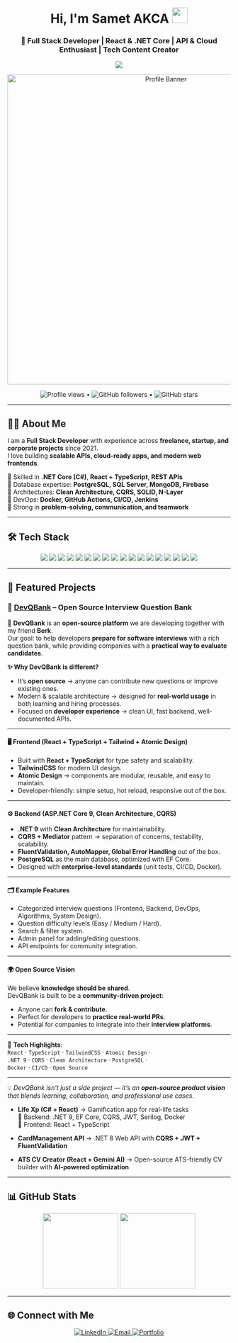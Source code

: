 <h1 align="center">Hi, I'm Samet AKCA <img src="https://media.giphy.com/media/hvRJCLFzcasrR4ia7z/giphy.gif" width="35"></h1>

<h3 align="center">🚀 Full Stack Developer | React & .NET Core | API & Cloud Enthusiast | Tech Content Creator</h3>

<p align="center">
  <a href="https://github.com/smtdeveloper">
    <img src="https://readme-typing-svg.herokuapp.com?lines=Welcome+to+my+world;Full+Stack+Developer;React+%26+.NET+Core;API+%7C+Cloud+%7C+Clean+Architecture;&center=true&width=500&height=50">
  </a>
</p>

<p align="center">
  <img src="https://user-images.githubusercontent.com/74311713/216057508-04ca55ba-6f88-4bd3-804d-4e4e83d76035.png" alt="Profile Banner" width="700">
</p>

<p align="center">
  <img alt="Profile views" src="https://komarev.com/ghpvc/?username=smtdeveloper&style=flat&color=brightgreen"> •
  <img alt="GitHub followers" src="https://img.shields.io/github/followers/smtdeveloper?label=Followers&style=social"> •
  <img alt="GitHub stars" src="https://img.shields.io/github/stars/smtdeveloper?label=Stars" alt="Total Stars">
</p>

---

## 👨‍💻 About Me
I am a **Full Stack Developer** with experience across **freelance, startup, and corporate projects** since 2021.  
I love building **scalable APIs, cloud-ready apps, and modern web frontends**.  

🔹 Skilled in **.NET Core (C#)**, **React + TypeScript**, **REST APIs**  
🔹 Database expertise: **PostgreSQL, SQL Server, MongoDB, Firebase**  
🔹 Architectures: **Clean Architecture, CQRS, SOLID, N-Layer**  
🔹 DevOps: **Docker, GitHub Actions, CI/CD, Jenkins**  
🔹 Strong in **problem-solving, communication, and teamwork**  

---

## 🛠️ Tech Stack

<p align="center">
  
  <!-- Backend -->
  <img src="https://img.shields.io/badge/C%23-239120?style=for-the-badge&logo=c-sharp&logoColor=white">
  <img src="https://img.shields.io/badge/.NET_Core-512BD4?style=for-the-badge&logo=dotnet&logoColor=white">
  <img src="https://img.shields.io/badge/REST_API-FF6C37?style=for-the-badge&logo=swagger&logoColor=white">
  <img src="https://img.shields.io/badge/Entity_Framework-512BD4?style=for-the-badge&logo=nuget&logoColor=white">
  <img src="https://img.shields.io/badge/CQRS-000?style=for-the-badge&logoColor=white">
  <img src="https://img.shields.io/badge/SOLID_Principles-000?style=for-the-badge&logoColor=white">

  <!-- Frontend -->
  <img src="https://img.shields.io/badge/React-20232A?style=for-the-badge&logo=react&logoColor=61DAFB">
  <img src="https://img.shields.io/badge/TypeScript-007ACC?style=for-the-badge&logo=typescript&logoColor=white">
  <img src="https://img.shields.io/badge/JavaScript-F7DF1E?style=for-the-badge&logo=javascript&logoColor=black">
  <img src="https://img.shields.io/badge/Bootstrap-7952B3?style=for-the-badge&logo=bootstrap&logoColor=white">

  <!-- Databases -->
  <img src="https://img.shields.io/badge/PostgreSQL-316192?style=for-the-badge&logo=postgresql&logoColor=white">
  <img src="https://img.shields.io/badge/SQL_Server-CC2927?style=for-the-badge&logo=microsoft-sql-server&logoColor=white">
  <img src="https://img.shields.io/badge/MongoDB-47A248?style=for-the-badge&logo=mongodb&logoColor=white">
  <img src="https://img.shields.io/badge/Firebase-FFCA28?style=for-the-badge&logo=firebase&logoColor=black">

  <!-- DevOps & Tools -->
  <img src="https://img.shields.io/badge/Docker-2496ED?style=for-the-badge&logo=docker&logoColor=white">
  <img src="https://img.shields.io/badge/GitHub_Actions-2088FF?style=for-the-badge&logo=github-actions&logoColor=white">
  <img src="https://img.shields.io/badge/Postman-FF6C37?style=for-the-badge&logo=postman&logoColor=white">
  <img src="https://img.shields.io/badge/Swagger-85EA2D?style=for-the-badge&logo=swagger&logoColor=black">

</p>

---

## 🚀 Featured Projects

### 🔹 [DevQBank]([https://github.com/smtdeveloper/devqbank](https://github.com/orgs/DevQBank/repositories)) – Open Source Interview Question Bank  

🚀 **DevQBank** is an **open-source platform** we are developing together with my friend **Berk**.  
Our goal: to help developers **prepare for software interviews** with a rich question bank, while providing companies with a **practical way to evaluate candidates**.  

**✨ Why DevQBank is different?**  
- It’s **open source** → anyone can contribute new questions or improve existing ones.  
- Modern & scalable architecture → designed for **real-world usage** in both learning and hiring processes.  
- Focused on **developer experience** → clean UI, fast backend, well-documented APIs.  

---

#### 🖥️ Frontend (React + TypeScript + Tailwind + Atomic Design)
- Built with **React + TypeScript** for type safety and scalability.  
- **TailwindCSS** for modern UI design.  
- **Atomic Design** → components are modular, reusable, and easy to maintain.  
- Developer-friendly: simple setup, hot reload, responsive out of the box.  

---

#### ⚙️ Backend (ASP.NET Core 9, Clean Architecture, CQRS)
- **.NET 9** with **Clean Architecture** for maintainability.  
- **CQRS + Mediator** pattern → separation of concerns, testability, scalability.  
- **FluentValidation, AutoMapper, Global Error Handling** out of the box.  
- **PostgreSQL** as the main database, optimized with EF Core.  
- Designed with **enterprise-level standards** (unit tests, CI/CD, Docker).  

---

#### 🗂️ Example Features
- Categorized interview questions (Frontend, Backend, DevOps, Algorithms, System Design).  
- Question difficulty levels (Easy / Medium / Hard).  
- Search & filter system.  
- Admin panel for adding/editing questions.  
- API endpoints for community integration.  

---

#### 🌍 Open Source Vision
We believe **knowledge should be shared**.  
DevQBank is built to be a **community-driven project**:  
- Anyone can **fork & contribute**.  
- Perfect for developers to **practice real-world PRs**.  
- Potential for companies to integrate into their **interview platforms**.  

---

📌 **Tech Highlights**:  
`React` · `TypeScript` · `TailwindCSS` · `Atomic Design` ·  
`.NET 9` · `CQRS` · `Clean Architecture` · `PostgreSQL` ·  
`Docker` · `CI/CD` · `Open Source`  

---

💡 *DevQBank isn’t just a side project — it’s an **open-source product vision** that blends learning, collaboration, and professional use cases.*


- **Life Xp (C# + React)** → Gamification app for real-life tasks  
  🔹 Backend: .NET 9, EF Core, CQRS, JWT, Serilog, Docker  
  🔹 Frontend: React + TypeScript  

- **CardManagement API** → .NET 8 Web API with **CQRS + JWT + FluentValidation**  

- **ATS CV Creator (React + Gemini AI)** → Open-source ATS-friendly CV builder with **AI-powered optimization**  

---

## 📊 GitHub Stats
<p align="center">
  <img src="https://github-readme-stats.vercel.app/api?username=smtdeveloper&show_icons=true&theme=radical" height="170">
  <img src="https://github-readme-stats.vercel.app/api/top-langs/?username=smtdeveloper&layout=compact&theme=radical" height="170">
</p>

---

## 🌐 Connect with Me
<p align="center">
  <a href="https://www.linkedin.com/in/bensametakca">
    <img src="https://img.icons8.com/fluent/48/000000/linkedin.png" alt="LinkedIn"/>
  </a>
  <a href="mailto:bensametakca@gmail.com">
    <img src="https://img.icons8.com/fluent/48/000000/gmail.png" alt="Email"/>
  </a>
  <a href="https://dijital.link/smtcoder">
    <img src="https://img.icons8.com/fluent/48/000000/domain.png" alt="Portfolio"/>
  </a>
</p>
